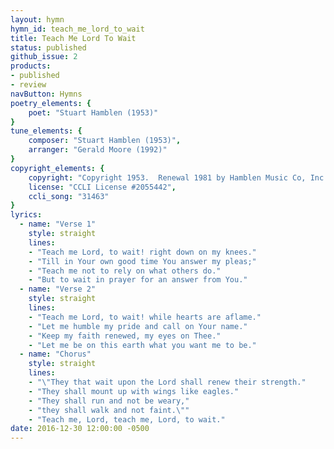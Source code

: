 ```yaml
---
layout: hymn
hymn_id: teach_me_lord_to_wait
title: Teach Me Lord To Wait
status: published
github_issue: 2
products:
- published
- review
navButton: Hymns
poetry_elements: {
    poet: "Stuart Hamblen (1953)"
}
tune_elements: {
    composer: "Stuart Hamblen (1953)",
    arranger: "Gerald Moore (1992)"
}
copyright_elements: {
    copyright: "Copyright 1953.  Renewal 1981 by Hamblen Music Co, Inc.",
    license: "CCLI License #2055442",
    ccli_song: "31463"
}
lyrics:
  - name: "Verse 1"
    style: straight
    lines:
    - "Teach me Lord, to wait! right down on my knees."
    - "Till in Your own good time You answer my pleas;"
    - "Teach me not to rely on what others do."
    - "But to wait in prayer for an answer from You."
  - name: "Verse 2"
    style: straight
    lines:
    - "Teach me Lord, to wait! while hearts are aflame."
    - "Let me humble my pride and call on Your name."
    - "Keep my faith renewed, my eyes on Thee."
    - "Let me be on this earth what you want me to be."
  - name: "Chorus"
    style: straight
    lines:
    - "\"They that wait upon the Lord shall renew their strength."
    - "They shall mount up with wings like eagles."
    - "They shall run and not be weary,"
    - "they shall walk and not faint.\""
    - "Teach me, Lord, teach me, Lord, to wait."
date: 2016-12-30 12:00:00 -0500
---
```

